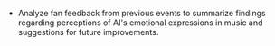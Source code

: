 - Analyze fan feedback from previous events to summarize findings regarding perceptions of AI's emotional expressions in music and suggestions for future improvements.